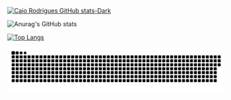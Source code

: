 [![Caio Rodrigues GitHub stats-Dark](https://github-readme-stats.vercel.app/api?username=CaioRdSilva&show_icons=true&theme=dark#gh-dark-mode-only)](https://github.com/CaioRdSilva/github-readme-stats#gh-dark-mode-only)

![Anurag's GitHub stats](https://github-readme-stats.vercel.app/api?username=caiordsilva&show_icons=true&theme=transparent)

[![Top Langs](https://github-readme-stats.vercel.app/api/top-langs/?username=CaioRdSilva&&hide=css&&show_icons=true&theme=dark#gh-dark-mode-only)](https://github.com/CaioRdSilva/github-readme-stats#gh-dark-mode-only)

![Snake animation](https://github.com/CaioRdSilva/CaioRdSilva/blob/output/github-contribution-grid-snake.svg)
